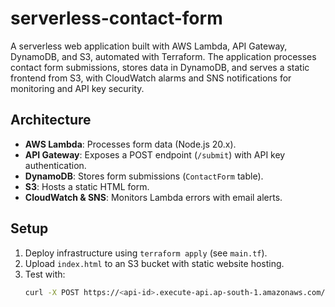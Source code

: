 # serverless-contact-form

A serverless web application built with AWS Lambda, API Gateway, DynamoDB, and S3, automated with Terraform. The application processes contact form submissions, stores data in DynamoDB, and serves a static frontend from S3, with CloudWatch alarms and SNS notifications for monitoring and API key security.

## Architecture
- **AWS Lambda**: Processes form data (Node.js 20.x).
- **API Gateway**: Exposes a POST endpoint (`/submit`) with API key authentication.
- **DynamoDB**: Stores form submissions (`ContactForm` table).
- **S3**: Hosts a static HTML form.
- **CloudWatch & SNS**: Monitors Lambda errors with email alerts.

## Setup
1. Deploy infrastructure using `terraform apply` (see `main.tf`).
2. Upload `index.html` to an S3 bucket with static website hosting.
3. Test with:
   ```bash
   curl -X POST https://<api-id>.execute-api.ap-south-1.amazonaws.com/prod/submit -H "Content-Type: application/json" -H "x-api-key: <key>" -d '{"name":"Amit","email":"amit@example.com","message":"Hello!"}'

